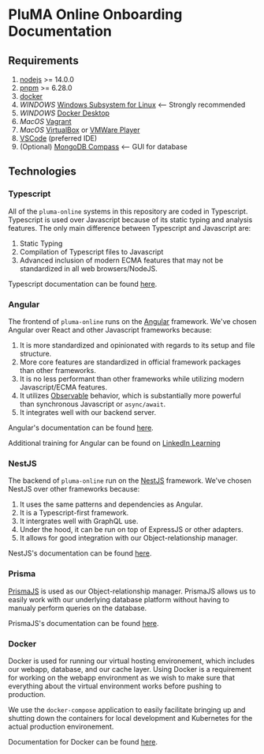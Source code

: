 # PluMA Online Onboarding Documentation

## Requirements

1. [nodejs](https://nodejs.org/) >= 14.0.0
2. [pnpm](https://pnpm.io/) >= 6.28.0
3. [docker](https://www.docker.com/)
4. *WINDOWS* [Windows Subsystem for Linux](https://docs.microsoft.com/en-us/windows/wsl/about) <-- Strongly recommended
5. *WINDOWS* [Docker Desktop](https://www.docker.com/products/docker-desktop)
6. *MacOS* [Vagrant](https://www.vagrantup.com/downloads)
7. *MacOS* [VirtualBox](https://www.virtualbox.org/wiki/Downloads) or [VMWare Player](https://www.vmware.com/products/workstation-player.html)
8. [VSCode](https://code.visualstudio.com/) (preferred IDE)
9. (Optional) [MongoDB Compass](https://docs.mongodb.com/compass/current/) <-- GUI for database

## Technologies

### Typescript

All of the `pluma-online` systems in this repository are coded in Typescript. Typescript is used over Javascript because of its static typing and analysis features. The only main difference between Typescript and Javascript are:

  1. Static Typing
  2. Compilation of Typescript files to Javascript
  3. Advanced inclusion of modern ECMA features that may not be standardized in all web browsers/NodeJS.

Typescript documentation can be found [here](https://www.typescriptlang.org/docs/).

### Angular

The frontend of `pluma-online` runs on the [Angular](https://angular.io) framework. We've chosen Angular over React and other Javascript frameworks because:

  1. It is more standardized and opinionated with regards to its setup and file structure.
  2. More core features are standardized in official framework packages than other frameworks.
  3. It is no less performant than other frameworks while utilizing modern Javascript/ECMA features.
  4. It utilizes [Observable](https://rxjs.dev/guide/observable) behavior, which is substantially more powerful than synchronous Javascript or `async/await`.
  5. It integrates well with our backend server.

Angular's documentation can be found [here](https://angular.io/docs).

Additional training for Angular can be found on [LinkedIn Learning](https://www.linkedin.com/learning/topics/angular-2)

### NestJS

The backend of `pluma-online` run on the [NestJS](https://nestjs.com/) framework. We've chosen NestJS over other frameworks because:

  1. It uses the same patterns and dependencies as Angular.
  2. It is a Typescript-first framework.
  3. It intergrates well with GraphQL use.
  4. Under the hood, it can be run on top of ExpressJS or other adapters.
  5. It allows for good integration with our Object-relationship manager.

NestJS's documentation can be found [here](https://docs.nestjs.com/).

### Prisma

[PrismaJS](https://en.wikipedia.org/wiki/Object%E2%80%93relational_mapping) is used as our Object-relationship manager. PrismaJS allows us to easily work with our underlying database platform without having to manualy perform queries on the database.

PrismaJS's documentation can be found [here](https://www.prisma.io/docs/).

### Docker

Docker is used for running our virtual hosting environement, which includes our webapp, database, and our cache layer. Using Docker is a requirement for working on the webapp environment as we wish to make sure that everything about the virtual environment works before pushing to production.

We use the `docker-compose` application to easily facilitate bringing up and shutting down the containers for local development and Kubernetes for the actual production environement.

Documentation for Docker can be found [here](https://docs.docker.com/).
